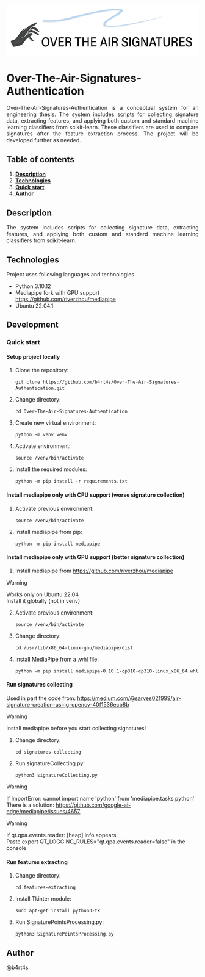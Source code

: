 <p align="center">
    <img src="./assets/logo.png">
</p>

# Over-The-Air-Signatures-Authentication

<p align="justify">
Over-The-Air-Signatures-Authentication is a conceptual system for an engineering thesis. The system includes scripts for collecting signature data, extracting features, and applying both custom and standard machine learning classifiers from scikit-learn. These classifiers are used to compare signatures after the feature extraction process. The project will be developed further as needed.
</p>

## Table of contents

1. **[Description](#description)**
2. **[Technologies](#technologies)**
3. **[Quick start](#quick-start)**
4. **[Author](#author)**

## Description

<p align="justify"> 
The system includes scripts for collecting signature data, extracting features, and applying both custom and standard machine learning classifiers from scikit-learn.
</p>

## Technologies

Project uses following languages and technologies
* Python 3.10.12
* Mediapipe fork with GPU support https://github.com/riverzhou/mediapipe
* Ubuntu 22.04.1

## Development
### Quick start
#### Setup project locally

1. Clone the repository:

   ```
   git clone https://github.com/b4rt4s/Over-The-Air-Signatures-Authentication.git
   ```

2. Change directory:

   ```
   cd Over-The-Air-Signatures-Authentication
   ```

3. Create new virtual environment:

   ```
   python -m venv venv
   ```

4. Activate environment:

   ```
   source /venv/bin/activate
   ```

5. Install the required modules:

   ```
   python -m pip install -r requirements.txt
   ```

#### Install mediapipe only with CPU support (worse signature collection)

1. Activate previous environment:

   ```
   source /venv/bin/activate
   ```

2. Install mediapipe from pip:

   ```
   python -m pip install mediapipe
   ```

#### Install mediapipe only with GPU support (better signature collection)

1. Install mediapipe from https://github.com/riverzhou/mediapipe

> [!WARNING]
> Works only on Ubuntu 22.04  
> Install it globally (not in venv)

2. Activate previous environment:

   ```
   source /venv/bin/activate
   ```

3. Change directory:

   ```
   cd /usr/lib/x86_64-linux-gnu/mediapipe/dist
   ```

4. Install MediaPipe from a .whl file:

   ```
   python -m pip install mediapipe-0.10.1-cp310-cp310-linux_x86_64.whl
   ```

#### Run signatures collecting

Used in part the code from: https://medium.com/@sarves021999/air-signature-creation-using-opencv-40f1536ecb8b

> [!WARNING]
> Install mediapipe before you start collecting signatures!

1. Change directory:

   ```
   cd signatures-collecting
   ```

2. Run signatureCollecting.py:

   ```
   python3 signatureCollecting.py
   ```

> [!WARNING]
> If ImportError: cannot import name 'python' from 'mediapipe.tasks.python'  
> There is a solution: https://github.com/google-ai-edge/mediapipe/issues/4657

> [!WARNING]
> If qt.qpa.events.reader: [heap] info appears  
> Paste export QT_LOGGING_RULES="qt.qpa.events.reader=false" in the console

#### Run features extracting

1. Change directory:

   ```
   cd features-extracting
   ```

2. Install Tkinter module:

   ```
   sudo apt-get install python3-tk
   ```

3. Run SignaturePointsProcessing.py:

   ```
   python3 SignaturePointsProcessing.py
   ```

## Author

[@b4rt4s](https://github.com/b4rt4s)
